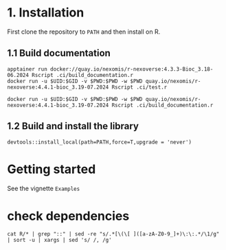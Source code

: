 # 1. Installation

First clone the repository to `PATH` and then install on R.

## 1.1 Build documentation

```
apptainer run docker://quay.io/nexomis/r-nexoverse:4.3.3-Bioc_3.18-06.2024 Rscript .ci/build_documentation.r
docker run -u $UID:$GID -v $PWD:$PWD -w $PWD quay.io/nexomis/r-nexoverse:4.4.1-bioc_3.19-07.2024 Rscript .ci/test.r

docker run -u $UID:$GID -v $PWD:$PWD -w $PWD quay.io/nexomis/r-nexoverse:4.4.1-bioc_3.19-07.2024 Rscript .ci/build_documentation.r

```

## 1.2 Build and install the library

```
devtools::install_local(path=PATH,force=T,upgrade = 'never')
```

# Getting started 

See the vignette `Examples`


# check dependencies 

```
cat R/* | grep "::" | sed -re "s/.*[\(\[ ]([a-zA-Z0-9_]+)\:\:.*/\1/g" | sort -u | xargs | sed 's/ /, /g'
```

